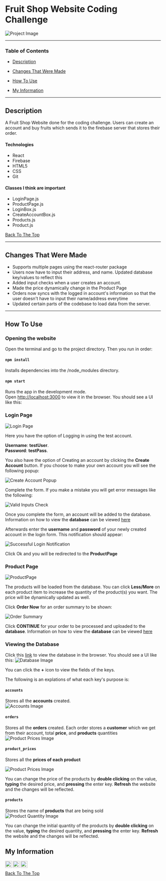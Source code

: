 # Fruit Shop Website Coding Challenge

![Project Image](./src/assets/images/fruitsunion.png)


---

### Table of Contents

- [Description](#description)
- [Changes That Were Made](#changes-that-were-made)
- [How To Use](#how-to-use)

- [My Information](#My-Information)

---

## Description

A Fruit Shop Website done for the coding challenge. Users can create an account and buy fruits which sends it to the firebase server that stores their order.

#### Technologies

- React
- Firebase
- HTML5
- CSS
- Git

#### Classes I think are important

- LoginPage.js
- ProductPage.js
- LoginBox.js
- CreateAccountBox.js
- Products.js
- Product.js

[Back To The Top](#4Hour-Fruit-Shop-Website-Coding-Challenge)

---
## Changes That Were Made

- Supports multiple pages using the react-router package
- Users now have to input their address, and name. Updated database key/values to reflect this
- Added input checks when a user creates an account. 
- Made the price dynamically change in the Product Page
- Orders now syncs with the logged in account's information so that the user doesn't have to input their name/address everytime
- Updated certain parts of the codebase to load data from the server. 

---
## How To Use

### Opening the website

Open the terminal and go to the project directory. Then you run in order:
#### `npm install`
Installs dependencies into the /node_modules directory.<br>

#### `npm start`

Runs the app in the development mode.<br>
Open [http://localhost:3000](http://localhost:3000) to view it in the browser. You should see a UI like this:

### Login Page

![Login Page](./src/assets/images/loginPage.PNG)

Here you have the option of Logging in using the test account. 

**Username**: **testUser**. \
**Password**: **testPass**. 

You also have the option of Creating an account by clicking the **Create Account** button. If you choose to make your own account you will see the following popup:   

![Create Account Popup](./src/assets/images/createAccountPopup.PNG)

Complete the form. If you make a mistake you will get error messages like the following: 

![Valid Inputs Check](./src/assets/images/validInputsCheck.PNG)


Once you complete the form, an account will be added to the database. Information on how to view the **database** can be viewed [here](#Viewing-the-Database)

Afterwards enter the **username** and **password** of your newly created account in the login form. This notification should appear:

![Successful Login Notification](./src/assets/images/successfulLoginNotification.PNG)

Click Ok and you will be redirected to the **ProductPage**

### Product Page

![ProductPage](./src/assets/images/productPage.PNG)

The products will be loaded from the database. You can click **Less/More** on each product item to increase the quantity of the product(s) you want. The price will be dynamically updated as well.
<br>

Click **Order Now** for an order summary to be shown:

![Order Summary](./src/assets/images/orderSummary.PNG)

Click **CONTINUE** for your order to be processed and uploaded to the **database**. Information on how to view the **database** can be viewed [here](#Viewing-the-Database )


### Viewing the Database  
Click this [link](https://console.firebase.google.com/project/fruit-website/database/fruit-website/data) to view the database in the browser. You should see a UI like this:
![Database Image](./src/assets/images/firebase.PNG)

You can click the **+** icon to view the fields of the keys. 

The following is an explations of what each key's purpose is:
#### `accounts`
Stores all the **accounts** created.<br>
![Accounts Image](./src/assets/images/accounts.PNG)

#### `orders`
Stores all the **orders** created. Each order stores a **customer** which we get from their account, total **price**, and **products** quantities <br>
![Product Prices Image](./src/assets/images/orders.PNG)


#### `product_prices`
Stores all the **prices of each product**

![Product Prices Image](./src/assets/images/product_prices.PNG)


You can change the price of the products by **double clicking** on the value, **typing** the desired price, and **pressing** the enter key. **Refresh** the website and the changes will be reflected.

#### `products`
Stores the name of **products** that are being sold<br>
![Product Quantity Image](./src/assets/images/product_quantities.PNG)

You can change the initial quantity of the products by **double clicking** on the value, **typing** the desired quantity, and **pressing** the enter key. **Refresh** the website and the changes will be reflected.





## My Information
[<img align="left" alt="corbynkwan" width="22px" src="https://raw.githubusercontent.com/iconic/open-iconic/master/svg/globe.svg" />](https://corbynkwan.com)
[<img align="left" alt="corbynkwan | LinkedIn" width="22px" src="https://cdn.jsdelivr.net/npm/simple-icons@v3/icons/linkedin.svg" />](https://www.linkedin.com/in/corbyn-kwan)
[<img align="left" alt="corbynkwan | Github" width="22px" src="https://cdn.jsdelivr.net/npm/simple-icons@v3/icons/github.svg" />](https://github.com/corbynkwan)




<br>

[Back To The Top](#4Hour-Fruit-Shop-Website-Coding-Challenge)

